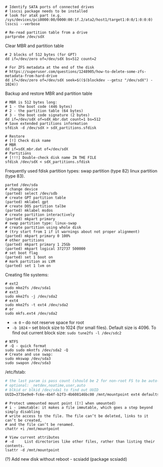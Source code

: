 ```shell
# Identify SATA ports of connected drives
# lsscsi package needs to be installed
# look for ataX part (e.g. /sys/devices/pci0000:00/0000:00:1f.2/ata2/host1/target1:0:0/1:0:0:0)
lsscsi --verbose

# Re-read partition table from a drive
partprobe /dev/sdX
```

Clear MBR and partition table
```shell
# 2 blocks of 512 bytes (for GPT)
dd if=/dev/zero of=/dev/sdX bs=512 count=2

# For ZFS metadata at the end of the disk
# https://superuser.com/questions/1248905/how-to-delete-some-zfs-metadata-from-hard-drive
dd if=/dev/zero of=/dev/sdX seek=$(($(blockdev --getsz "/dev/sdX") - 1024))
```
Backup and restore MBR and partition table
```shell
# MBR is 512 bytes long:
# 1 - the boot code (446 bytes)
# 2 - the partition table (64 bytes)
# 3 - the boot code signature (2 bytes)
dd if=/dev/sdX of=sdX_mbr.dat count=1 bs=512
# Save extended partitions information
sfdisk -d /dev/sdX > sdX_partitions.sfdisk

# Restore
# [!] Check disk name
# MBR
dd if=sdX_mbr.dat of=/dev/sdX
# Partitions
# [!!!] Double-check disk name IN THE FILE
sfdisk /dev/sdX < sdX_partitions.sfdisk
```

Frequently used fdisk partition types: swap partition (type 82) linux partition (type 83).

```shell
parted /dev/sda
# change device
(parted) select /dev/sdb
# create GPT partition table
(parted) mklabel gpt
# create DOS partition talbe
(parted) mklabel msdos
# create partition interactively
(parted) mkpart primary
# swap partition type: linux-swap
# create partition using whole disk
# (try start from 1 if it warnings about not proper alignment)
(parted) mkpart primary 0 100%
# other partitions
(parted) mkpart primary 1 25Gb
(parted) mkpart logical 372737 500000
# set boot flag
(parted) set 1 boot on
# mark partition as LVM
(parted) set 1 lvm on

```

Creating file systems:
```shell
# ext2
sudo mke2fs /dev/sda1
# ext3
sudo mke2fs -j /dev/sda2
# ext4
sudo mke2fs -t ext4 /dev/sda2
# or
sudo mkfs.ext4 /dev/sda2
```
* `-m 0` – do not reserve space for root
* `-b 1024` – set block size to 1024 (for small files). Default size is 4096. To find out current block size: `sudo tune2fs -l /dev/sdc2`
```shell
# NTFS
# -Q - quick format
sudo sudo mkntfs /dev/sda2 -Q
# Create and use swap:
sudo mkswap /dev/sda3
sudo swapon /dev/sda3
```
/etc/fstab:
```apache
# the last param is pass count (should be 2 for non-root FS to be auto-checked, 0 to disable check)
# optional: _netdev,noatime,user,auto
# blkid or blkid /dev/sda1 to find out UUID
UUID=373be9e0-fc6e-4b4f-b2f3-4b608146bc00 /mnt/mountpoint ext4 defaults 0 2
```
```shell
# Protect ummounted mount point ([!] when umounted)
# i - immutable: it makes a file immutable, which goes a step beyond simply disabling
# write access to the file. The file can’t be deleted, links to it can’t be created,
# and the file can’t be renamed.
chattr +i /mnt/mountpoint

# View current attributes
# -d     List directories like other files, rather than listing their contents.
lsattr -d /mnt/mountpoint
```

(?) Add new disk without reboot - scsiadd (package scsiadd)

